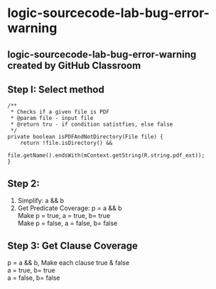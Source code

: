 # logic-sourcecode-lab-bug-error-warning
logic-sourcecode-lab-bug-error-warning created by GitHub Classroom
---------
## Step I: Select method
```
/**
 * Checks if a given file is PDF
 * @param file - input file
 * @return tru - if condition satistfies, else false
 */
private boolean isPDFAndNotDirectory(File file) {
    return !file.isDirectory() &&
            file.getName().endsWith(mContext.getString(R.string.pdf_ext));
}
```

## Step 2:
1. Simplify: a && b  
2. Get Predicate Coverage: p = a && b  
  Make p = true, a = true, b= true  
  Make p = false, a = false, b= false  

## Step 3: Get Clause Coverage
p = a && b, Make each clause true & false  
a = true, b= true  
a = false, b= false  


